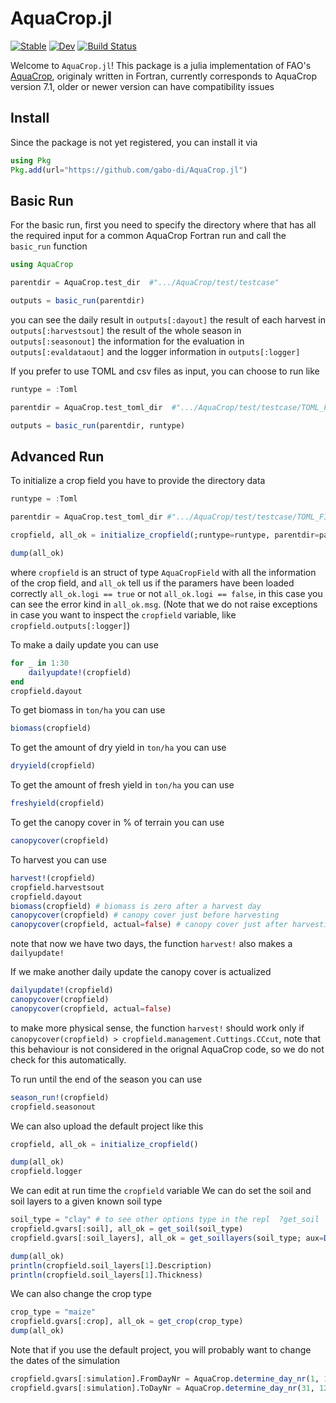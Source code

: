 # AquaCrop.jl

[![Stable](https://img.shields.io/badge/docs-stable-blue.svg)](https://gabo-di.github.io/AquaCrop/stable/)
[![Dev](https://img.shields.io/badge/docs-dev-blue.svg)](https://gabo-di.github.io/AquaCrop/dev/)
[![Build Status](https://github.com/gabo-di/AquaCrop.jl/actions/workflows/CI.yml/badge.svg?branch=main)](https://github.com/gabo-di/AquaCrop.jl/actions/workflows/CI.yml?query=branch%3Amain)

Welcome to `AquaCrop.jl`! This package is a julia implementation of FAO's [AquaCrop](https://github.com/KUL-RSDA/AquaCrop/), 
originaly written in Fortran, currently corresponds to AquaCrop version 7.1, older or newer version can have 
compatibility issues

## Install

Since the package is not yet registered, you can install it via

```julia
using Pkg
Pkg.add(url="https://github.com/gabo-di/AquaCrop.jl")
```


## Basic Run

For the basic run, first you need to specify the directory where that has all the 
required input for a common AquaCrop Fortran run and call the `basic_run` function

```julia
using AquaCrop

parentdir = AquaCrop.test_dir  #".../AquaCrop/test/testcase"

outputs = basic_run(parentdir)
```

you can see the daily result in `outputs[:dayout]` 
the result of each harvest in `outputs[:harvestsout]`
the result of the whole season in `outputs[:seasonout]`
the information for the evaluation in `outputs[:evaldataout]`
and the logger information in `outputs[:logger]`

If you prefer to use TOML and csv files as input, you can choose to run like
```julia
runtype = :Toml

parentdir = AquaCrop.test_toml_dir  #".../AquaCrop/test/testcase/TOML_FILES"

outputs = basic_run(parentdir, runtype)
```


## Advanced Run

To initialize a crop field you have to provide the directory data 

```julia
runtype = :Toml

parentdir = AquaCrop.test_toml_dir #".../AquaCrop/test/testcase/TOML_FILES"

cropfield, all_ok = initialize_cropfield(;runtype=runtype, parentdir=parentdir)

dump(all_ok)
```
where `cropfield` is an struct of type `AquaCropField` with all the information of 
the crop field, and `all_ok` tell us if the paramers have been loaded correctly 
`all_ok.logi == true` or not `all_ok.logi == false`, in this case you can see 
the error kind in `all_ok.msg`. (Note that we do not raise exceptions in case you
want to inspect the `cropfield` variable, like `cropfield.outputs[:logger]`) 

To make a daily update you can use
```julia
for _ in 1:30
    dailyupdate!(cropfield)
end
cropfield.dayout
```

To get biomass in `ton/ha` you can use
```julia
biomass(cropfield)
```

To get the amount of dry yield in `ton/ha` you can use
```julia
dryyield(cropfield)
```

To get the amount of fresh yield in `ton/ha` you can use
```julia
freshyield(cropfield)
```

To get the canopy cover in % of terrain you can use
```julia
canopycover(cropfield)
```

To harvest you can use
```julia
harvest!(cropfield)
cropfield.harvestsout
cropfield.dayout
biomass(cropfield) # biomass is zero after a harvest day
canopycover(cropfield) # canopy cover just before harvesting
canopycover(cropfield, actual=false) # canopy cover just after harvesting
```
note that now we have two days, the function `harvest!` also makes a `dailyupdate!`

If we make another daily update the canopy cover is actualized
```julia
dailyupdate!(cropfield)
canopycover(cropfield) 
canopycover(cropfield, actual=false) 
```
to make more physical sense, the function `harvest!`  should work only if 
`canopycover(cropfield) > cropfield.management.Cuttings.CCcut`,
note that this behaviour is not considered in the orignal AquaCrop code, 
so we do not check for this automatically.

To run until the end of the season you can use
```julia
season_run!(cropfield)
cropfield.seasonout
```


We can also upload the default project like this
```julia
cropfield, all_ok = initialize_cropfield()

dump(all_ok)
cropfield.logger
```

We can edit at run time the `cropfield` variable
We can do set the soil and soil layers to a given known soil type
```julia
soil_type = "clay" # to see other options type in the repl  ?get_soil
cropfield.gvars[:soil], all_ok = get_soil(soil_type)
cropfield.gvars[:soil_layers], all_ok = get_soillayers(soil_type; aux=Dict("Thickness" => 5.0)) #Here we manually set a value for the Thickness in the soil layer

dump(all_ok)
println(cropfield.soil_layers[1].Description)
println(cropfield.soil_layers[1].Thickness)
```

We can also change the crop type
```julia 
crop_type = "maize"
cropfield.gvars[:crop], all_ok = get_crop(crop_type)
dump(all_ok)
```

Note that if you use the default project, you will probably want to change the dates 
of the simulation 
```julia
cropfield.gvars[:simulation].FromDayNr = AquaCrop.determine_day_nr(1, 1, 1901)
cropfield.gvars[:simulation].ToDayNr = AquaCrop.determine_day_nr(31, 12, 1901)
```




